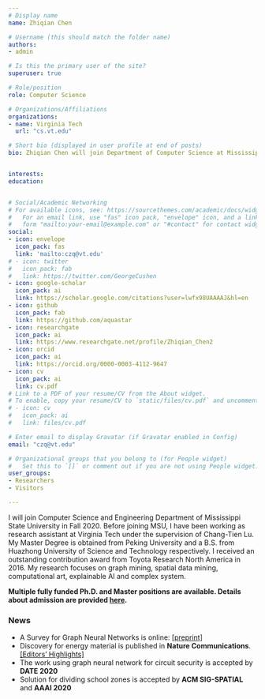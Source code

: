 ```yaml
---
# Display name
name: Zhiqian Chen

# Username (this should match the folder name)
authors:
- admin

# Is this the primary user of the site?
superuser: true

# Role/position
role: Computer Science

# Organizations/Affiliations
organizations:
- name: Virginia Tech
  url: "cs.vt.edu"

# Short bio (displayed in user profile at end of posts)
bio: Zhiqian Chen will join Department of Computer Science at Mississippi State University as Assistant Professor, focusing on AI research.


interests:
education:


# Social/Academic Networking
# For available icons, see: https://sourcethemes.com/academic/docs/widgets/#icons
#   For an email link, use "fas" icon pack, "envelope" icon, and a link in the
#   form "mailto:your-email@example.com" or "#contact" for contact widget.
social:
- icon: envelope
  icon_pack: fas
  link: 'mailto:czq@vt.edu'
# - icon: twitter
#   icon_pack: fab
#   link: https://twitter.com/GeorgeCushen
- icon: google-scholar
  icon_pack: ai
  link: https://scholar.google.com/citations?user=lwfx98UAAAAJ&hl=en
- icon: github
  icon_pack: fab
  link: https://github.com/aquastar
- icon: researchgate
  icon_pack: ai
  link: https://www.researchgate.net/profile/Zhiqian_Chen2
- icon: orcid
  icon_pack: ai
  link: https://orcid.org/0000-0003-4112-9647
- icon: cv
  icon_pack: ai
  link: cv.pdf
# Link to a PDF of your resume/CV from the About widget.
# To enable, copy your resume/CV to `static/files/cv.pdf` and uncomment the lines below.  
# - icon: cv
#   icon_pack: ai
#   link: files/cv.pdf

# Enter email to display Gravatar (if Gravatar enabled in Config)
email: "czq@vt.edu"

# Organizational groups that you belong to (for People widget)
#   Set this to `[]` or comment out if you are not using People widget.  
user_groups:
- Researchers
- Visitors

---
```

I will join Computer Science and Engineering Department of Mississippi State University in Fall 2020. Before joining MSU, I have been working as research assistant at Virginia Tech under the supervision of Chang-Tien Lu. My Master Degree is obtained from Peking University and a B.S. from Huazhong University of Science and Technology respectively. I received an outstanding contribution award from Toyota Research North America in 2016. My research focuses on graph mining, spatial data mining, computational art, explainable AI and complex system.

**Multiple fully funded Ph.D. and Master positions are available. Details about admission are provided [here](https://www.cse.msstate.edu/grad/).**

### News
- A Survey for Graph Neural Networks is online: [[preprint]](https://arxiv.org/abs/2002.11867)
- Discovery for energy material is published in **Nature Communications**. [[Editors’ Highlights]](https://www.nature.com/collections/dmmhtcypsc/content/prateek-dongare)
- The work using graph neural network for circuit security is accepted by **DATE 2020**
- Solution for dividing school zones is accepted by **ACM SIG-SPATIAL** and **AAAI 2020**
